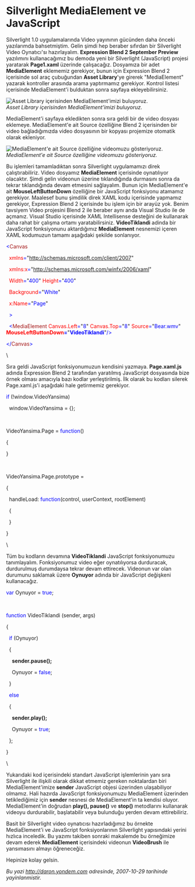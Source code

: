 # Silverlight MediaElement ve JavaScript 

Silverlight 1.0 uygulamalarında Video yayınının gücünden daha önceki
yazılarımda bahsetmiştim. Gelin şimdi hep beraber sıfırdan bir
Silverlight Video Oynatıcı'sı hazırlayalım. **Expression Blend 2
September Preview** yazılımını kullanacağımız bu demoda yeni bir
Silverlight (JavaScript) projesi yaratarak **Page1.xaml** üzerinde
çalışacağız. Dosyamıza bir adet **MediaElement** eklememiz gerekiyor,
bunun için Expression Blend 2 içerisinde sol araç çubuğundan **Asset
Library**'ye girerek "MediaElement" yazarak kontroller arasında arama
yaptırmamız gerekiyor. Kontrol listesi içerisinde MediaElement'i
bulduktan sonra sayfaya ekleyebilirsiniz.

![Asset Library içerisinden MediaElement'imizi
buluyoruz.](media/Silverlight_MediaElement_ve_JavaScript/28102007_1.png)\
*Asset Library içerisinden MediaElement'imizi buluyoruz.*

MediaElement'i sayfaya ekledikten sonra sıra geldi bir de video dosyası
eklemeye. MediaElement'e ait Source özelliğine Blend 2 içerisinden bir
video bağladığımızda video dosyasının bir kopyası projemize otomatik
olarak ekleniyor.

![MediaElement'e ait Source özelliğine videomuzu
gösteriyoruz.](media/Silverlight_MediaElement_ve_JavaScript/28102007_2.png)\
*MediaElement'e ait Source özelliğine videomuzu gösteriyoruz.*

Bu işlemleri tamamladıktan sonra Silverlight uygulamamızı direk
çalıştırabiliriz. Video dosyamız **MediaElement** içerisinde oynatılıyor
olacaktır. Şimdi gelin videonun üzerine tıklandığında durmasını sonra da
tekrar tıklandığında devam etmesini sağlayalım. Bunun için
MediaElement'e ait **MouseLeftButtonDown** özelliğine bir JavaScript
fonksiyonu atamamız gerekiyor. Maalesef bunu şimdilik direk XAML kodu
içerisinde yapmamız gerekiyor, Expression Blend 2 içerisinde bu işlem
için bir arayüz yok. Benim tavsiyem Video projesini Blend 2 ile beraber
aynı anda Visual Studio ile de açmanız. Visual Studio içerisinde XAML
Intellisense desteğini de kullanarak daha rahat bir çalışma ortamı
yaratabilirsiniz. **VideoTiklandi** adinda bir JavaScript fonksiyonunu
aktardığımız **MediaElement** nesnemizi içeren XAML kodumuzun tamamı
aşağıdaki şekilde sonlanıyor.

<span style="color: blue;">\<</span><span
style="color: #a31515;">Canvas</span>

<span style="color: blue;">  </span><span
style="color: red;">xmlns</span><span
style="color: blue;">=</span>"<span
style="color: blue;">http://schemas.microsoft.com/client/2007</span>"

<span style="color: blue;">  </span><span
style="color: red;">xmlns:x</span><span
style="color: blue;">=</span>"<span
style="color: blue;">http://schemas.microsoft.com/winfx/2006/xaml</span>"

<span style="color: blue;">  </span><span
style="color: red;">Width</span><span
style="color: blue;">=</span>"<span
style="color: blue;">400</span>"<span style="color: blue;"> </span><span
style="color: red;">Height</span><span
style="color: blue;">=</span>"<span style="color: blue;">400</span>"

<span style="color: blue;">  </span><span
style="color: red;">Background</span><span
style="color: blue;">=</span>"<span style="color: blue;">White</span>"

<span style="color: blue;">  </span><span
style="color: red;">x:Name</span><span
style="color: blue;">=</span>"<span style="color: blue;">Page</span>"

<span style="color: blue;">  \></span>

<span style="color: blue;">  \<</span><span
style="color: #a31515;">MediaElement</span><span style="color: blue;">
</span><span style="color: red;">Canvas.Left</span><span
style="color: blue;">=</span>"<span style="color: blue;">8</span>"<span
style="color: blue;"> </span><span
style="color: red;">Canvas.Top</span><span
style="color: blue;">=</span>"<span style="color: blue;">8</span>"<span
style="color: blue;"> </span><span
style="color: red;">Source</span><span
style="color: blue;">=</span>"<span
style="color: blue;">Bear.wmv</span>"<span style="color: blue;">
</span><span style="color: red;"> **MouseLeftButtonDown**</span><span
style="color: blue;">**=**</span>"<span
style="color: blue;">**VideoTiklandi**</span>"<span
style="color: blue;">/\></span>

<span style="color: blue;">\</</span><span
style="color: #a31515;">Canvas</span><span
style="color: blue;">\></span>

\

Sıra geldi JavaScript fonksiyonumuzun kendisini yazmaya.
**Page.xaml.js** adında Expression Blend 2 tarafından yaratılmış
JavaScript dosyasında bize örnek olması amacıyla bazı kodlar
yerleştirilmiş. İlk olarak bu kodları silerek Page.xaml.js'i aşağıdaki
hale getirmemiz gerekiyor.

<span style="color: blue;">if</span> (!window.VideoYansima)

  window.VideoYansima = {};

 

VideoYansima.Page = <span style="color: blue;">function</span>()

{

}

 

VideoYansima.Page.prototype =

{

  handleLoad: <span style="color: blue;">function</span>(control,
userContext, rootElement)

  {

  }

}

\

Tüm bu kodların devamına **VideoTiklandi** JavaScript fonksiyonumuzu
tanımlayalım. Fonksiyonumuz video eğer oynatılıyorsa durduracak,
durdurulmuş durumdaysa tekrar devam ettirecek. Videonun var olan
durumunu saklamak üzere **Oynuyor** adında bir JavaScript değişkeni
kullanacağız.

<span style="color: blue;">var</span> Oynuyor = <span
style="color: blue;">true</span>;

 

<span style="color: blue;">function</span> VideoTiklandi (sender, args)

{

  <span style="color: blue;">if</span> (Oynuyor)

  {

    **sender.pause();**

    Oynuyor = <span style="color: blue;">false</span>;

  }

  <span style="color: blue;">else</span>

  {

    **sender.play();**

    Oynuyor = <span style="color: blue;">true</span>;

  };

}

\

Yukarıdaki kod içerisindeki standart JavaScript işlemlerinin yanı sıra
Silverlight ile ilişkili olarak dikkat etmemiz gereken noktalardan biri
MediaElement'imize **sender** JavaScript objesi üzerinden ulaşabiliyor
olmamız. Hali hazırda JavaScript fonksiyonumuzu MediaElement üzerinden
tetiklediğimiz için **sender** nesnesi de MediaElement'in ta kendisi
oluyor. MediaElement'in doğrudan **play(), pause()** ve **stop()**
metodlarını kullanarak videoyu durdurabilir, başlatabilir veya bulunduğu
yerden devam ettirebiliriz.

Basit bir Silverlight video oynatıcısı hazırladığımız bu örnekte
MediaElement'i ve JavaScript fonksiyonlarının Silverlight yapısındaki
yerini hızlıca inceledik. Bu yazımı takiben sonraki makalemde bu
örneğimize devam ederek **MediaElement** içerisindeki videonun
**VideoBrush** ile yansımasını almayı öğreneceğiz.

Hepinize kolay gelsin.


*Bu yazi http://daron.yondem.com adresinde, 2007-10-29 tarihinde yayinlanmistir.*